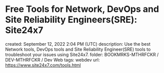 # Free Tools for Network, DevOps and Site Reliability Engineers(SRE): Site24x7

created: September 12, 2022 2:04 PM (UTC)
description: Use the best Network tools, DevOps tools and Site Reliability Engineer(SRE) tools to troubleshoot your issues using Site24x7.
folder: BOOKMRKS-MTHRFCKR / DEV-MTHRFCKR / Dev Web
tags: webdev
url: https://www.site24x7.com/tools.html